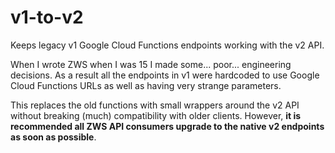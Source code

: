 # v1-to-v2

Keeps legacy v1 Google Cloud Functions endpoints working with the v2 API.

When I wrote ZWS when I was 15 I made some... poor... engineering decisions.
As a result all the endpoints in v1 were hardcoded to use Google Cloud Functions URLs as well as having very strange parameters.

This replaces the old functions with small wrappers around the v2 API without breaking (much) compatibility with older clients.
However, **it is recommended all ZWS API consumers upgrade to the native v2 endpoints as soon as possible**.
